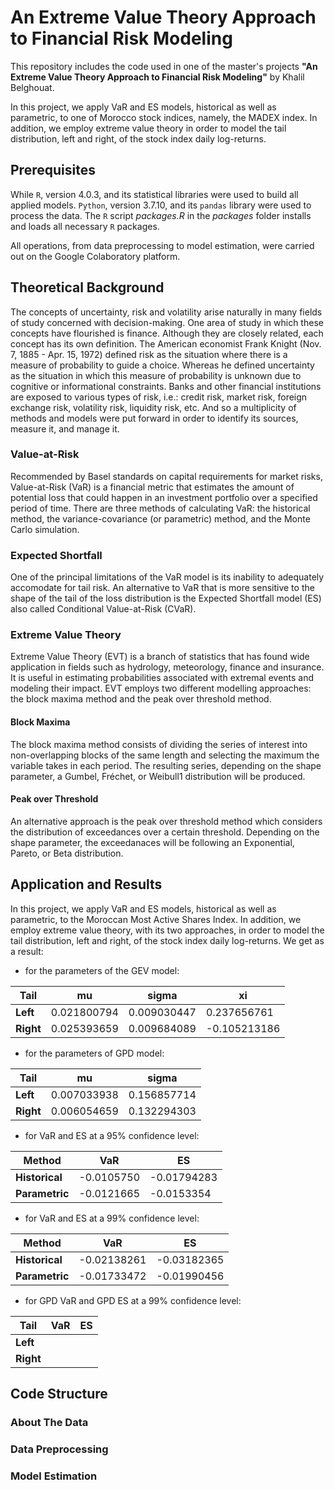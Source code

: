 # An Extreme Value Theory Approach to Financial Risk Modeling

This repository includes the code used in one of the master's projects **"An Extreme Value Theory Approach to Financial Risk Modeling"** by Khalil Belghouat.

In this project, we apply VaR and ES models, historical as well as parametric, to one of Morocco stock indices, namely, the MADEX index. In addition, we employ extreme value theory in order to model the tail distribution, left and right, of the stock index daily log-returns.

## Prerequisites

While ```R```, version 4.0.3, and its statistical libraries were used to build all applied models. ```Python```, version 3.7.10, and its ```pandas``` library were used to process the data. The ```R``` script _packages.R_ in the _packages_ folder installs and loads all necessary ```R``` packages. 

All operations, from data preprocessing to model estimation, were carried out on the Google Colaboratory platform.

## Theoretical Background

The concepts of uncertainty, risk and volatility arise naturally in many fields of study concerned with decision-making. One area of study in which these concepts have flourished is finance. Although they are closely related, each concept has its own definition. The American economist Frank Knight (Nov. 7, 1885 - Apr. 15, 1972) defined risk as the situation where there is a measure of probability to guide a choice. Whereas he defined uncertainty as the situation in which this measure of probability is unknown due to cognitive or informational constraints. Banks and other financial institutions are exposed to various types of risk, i.e.: credit risk, market risk, foreign exchange risk, volatility risk, liquidity risk, etc. And so a multiplicity of methods and models were put forward in order to identify its sources, measure it, and manage it.

### Value-at-Risk

Recommended by Basel standards on capital requirements for market risks, Value-at-Risk (VaR) is a financial metric that estimates the amount of potential loss that could happen in an investment portfolio over a specified period of time. There are three methods of calculating VaR: the historical method, the variance-covariance (or parametric) method, and the Monte Carlo simulation.

### Expected Shortfall

One of the principal limitations of the VaR model is its inability to adequately accomodate for tail risk. An alternative to VaR that is more sensitive to the shape of the tail of the loss distribution is the Expected Shortfall model (ES) also called Conditional Value-at-Risk (CVaR).

### Extreme Value Theory

Extreme Value Theory (EVT) is a branch of statistics that has found wide application in fields such as hydrology, meteorology, finance and insurance. It is useful in estimating probabilities associated with extremal events and modeling their impact. EVT employs two different modelling approaches: the block maxima method and the peak over threshold method.

#### Block Maxima 

The block maxima method consists of dividing the series of interest into non-overlapping blocks of the same length and selecting the maximum the variable takes in each period. The resulting series, depending on the shape parameter, a Gumbel, Fréchet, or Weibull1 distribution will be produced.

#### Peak over Threshold

An alternative approach is the peak over threshold method which considers the distribution of exceedances over a certain threshold. Depending on the shape parameter, the exceedanaces will be following an Exponential, Pareto, or Beta distribution.

## Application and Results

In this project, we apply VaR and ES models, historical as well as parametric, to the Moroccan Most Active Shares Index. In addition, we employ extreme value theory, with its two approaches, in order to model the tail distribution, left and right, of the stock index daily log-returns. We get as a result:

- for the parameters of the GEV model:

Tail | mu | sigma | xi
--- | --- | --- | --- 
**Left** | 0.021800794 | 0.009030447 | 0.237656761
**Right** | 0.025393659 | 0.009684089 | -0.105213186

- for the parameters of GPD model:

Tail | mu | sigma 
--- | --- | --- 
**Left** | 0.007033938 | 0.156857714 
**Right** | 0.006054659 | 0.132294303

- for VaR and ES at a 95% confidence level:

Method | VaR | ES 
--- | --- | --- 
**Historical** | -0.0105750 | -0.01794283
**Parametric** | -0.0121665 | -0.0153354

- for VaR and ES at a 99% confidence level:

Method | VaR | ES 
--- | --- | --- 
**Historical** | -0.02138261 | -0.03182365
**Parametric** | -0.01733472 | -0.01990456

- for GPD VaR and GPD ES at a 99% confidence level:

Tail | VaR | ES 
--- | --- | --- 
**Left** |  |
**Right** |  |

## Code Structure

### About The Data

### Data Preprocessing

### Model Estimation
